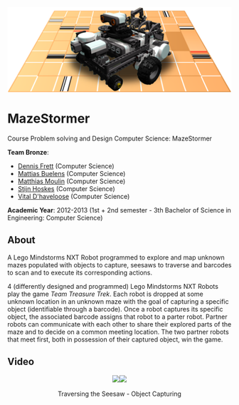 <p align="center"><img src="https://github.com/matt77hias/MazeStormer/blob/master/res/MazeStormer.png"></p>

# MazeStormer

Course Problem solving and Design Computer Science: MazeStormer

**Team Bronze**:
* [Dennis Frett](https://github.com/dennis-frett) (Computer Science)
* [Mattias Buelens](http://github.com/MattiasBuelens) (Computer Science)
* [Matthias Moulin](https://github.com/matt77hias) (Computer Science)
* [Stijn Hoskes](https://github.com/stijnhoskens) (Computer Science)
* [Vital D'haveloose](http://github.com/vital-dhaveloose) (Computer Science)

**Academic Year**: 2012-2013 (1st + 2nd semester - 3th Bachelor of Science in Engineering: Computer Science)

## About
A Lego Mindstorms NXT Robot programmed to explore and map unknown mazes populated with objects to capture, seesaws to traverse and barcodes to scan and to execute its corresponding actions.

4 (differently designed and programmed) Lego Mindstorms NXT Robots play the game *Team Treasure Trek*. Each robot is dropped at some unknown location in an unknown maze with the goal of capturing a specific object (identifiable through a barcode). Once a robot captures its specific object, the associated barcode assigns that robot to a parter robot. Partner robots can communicate with each other to share their explored parts of the maze and to decide on a common meeting location. The two partner robots that meet first, both in possession of their captured object, win the game.

## Video

<p align="center"><a href="https://www.youtube.com/watch?v=PkklxX5FeSE?autoplay=1" title="Traversing the Seesaw"><img src="http://img.youtube.com/vi/PkklxX5FeSE/0.jpg" width="430"></a><a href="https://www.youtube.com/watch?v=WiFAeo-Ifsk?autoplay=1" title="Object Capturing"><img src="http://img.youtube.com/vi/WiFAeo-Ifsk/0.jpg" width="430"></a></p>
<p align="center">Traversing the Seesaw - Object Capturing</p>
